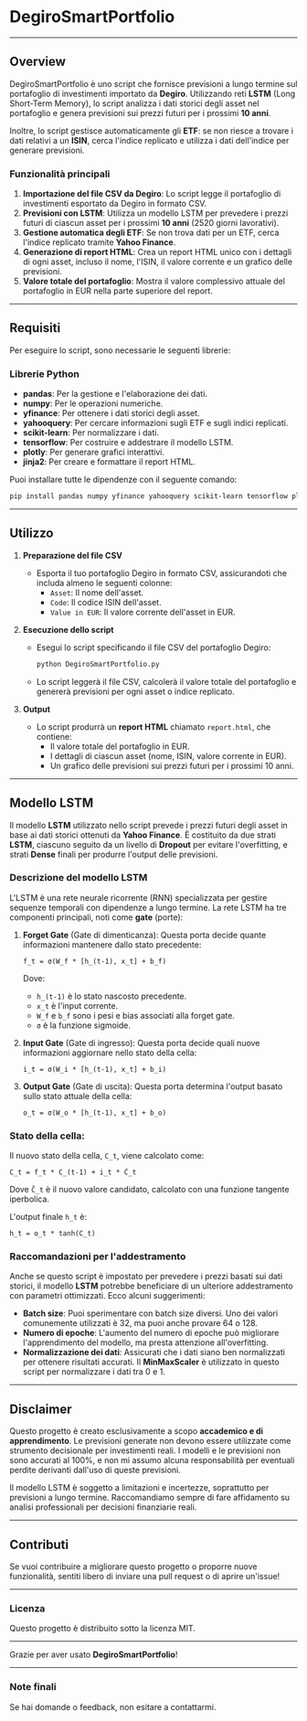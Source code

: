 # DegiroSmartPortfolio

---

## Overview

DegiroSmartPortfolio è uno script che fornisce previsioni a lungo termine sul portafoglio di investimenti importato da **Degiro**. Utilizzando reti **LSTM** (Long Short-Term Memory), lo script analizza i dati storici degli asset nel portafoglio e genera previsioni sui prezzi futuri per i prossimi **10 anni**. 

Inoltre, lo script gestisce automaticamente gli **ETF**: se non riesce a trovare i dati relativi a un **ISIN**, cerca l'indice replicato e utilizza i dati dell'indice per generare previsioni.

### Funzionalità principali
1. **Importazione del file CSV da Degiro**: Lo script legge il portafoglio di investimenti esportato da Degiro in formato CSV.
2. **Previsioni con LSTM**: Utilizza un modello LSTM per prevedere i prezzi futuri di ciascun asset per i prossimi **10 anni** (2520 giorni lavorativi).
3. **Gestione automatica degli ETF**: Se non trova dati per un ETF, cerca l'indice replicato tramite **Yahoo Finance**.
4. **Generazione di report HTML**: Crea un report HTML unico con i dettagli di ogni asset, incluso il nome, l'ISIN, il valore corrente e un grafico delle previsioni.
5. **Valore totale del portafoglio**: Mostra il valore complessivo attuale del portafoglio in EUR nella parte superiore del report.

---

## Requisiti

Per eseguire lo script, sono necessarie le seguenti librerie:

### Librerie Python
- **pandas**: Per la gestione e l'elaborazione dei dati.
- **numpy**: Per le operazioni numeriche.
- **yfinance**: Per ottenere i dati storici degli asset.
- **yahooquery**: Per cercare informazioni sugli ETF e sugli indici replicati.
- **scikit-learn**: Per normalizzare i dati.
- **tensorflow**: Per costruire e addestrare il modello LSTM.
- **plotly**: Per generare grafici interattivi.
- **jinja2**: Per creare e formattare il report HTML.

Puoi installare tutte le dipendenze con il seguente comando:

```bash
pip install pandas numpy yfinance yahooquery scikit-learn tensorflow plotly jinja2
```

---

## Utilizzo

1. **Preparazione del file CSV**
   - Esporta il tuo portafoglio Degiro in formato CSV, assicurandoti che includa almeno le seguenti colonne:
     - `Asset`: Il nome dell'asset.
     - `Code`: Il codice ISIN dell'asset.
     - `Value in EUR`: Il valore corrente dell'asset in EUR.

2. **Esecuzione dello script**
   - Esegui lo script specificando il file CSV del portafoglio Degiro:
   
     ```bash
     python DegiroSmartPortfolio.py
     ```

   - Lo script leggerà il file CSV, calcolerà il valore totale del portafoglio e genererà previsioni per ogni asset o indice replicato.

3. **Output**
   - Lo script produrrà un **report HTML** chiamato `report.html`, che contiene:
     - Il valore totale del portafoglio in EUR.
     - I dettagli di ciascun asset (nome, ISIN, valore corrente in EUR).
     - Un grafico delle previsioni sui prezzi futuri per i prossimi 10 anni.

---

## Modello LSTM

Il modello **LSTM** utilizzato nello script prevede i prezzi futuri degli asset in base ai dati storici ottenuti da **Yahoo Finance**. È costituito da due strati **LSTM**, ciascuno seguito da un livello di **Dropout** per evitare l'overfitting, e strati **Dense** finali per produrre l'output delle previsioni.

### Descrizione del modello LSTM

L'LSTM è una rete neurale ricorrente (RNN) specializzata per gestire sequenze temporali con dipendenze a lungo termine. La rete LSTM ha tre componenti principali, noti come **gate** (porte):

1. **Forget Gate** (Gate di dimenticanza):
   Questa porta decide quante informazioni mantenere dallo stato precedente:
   ```
   f_t = σ(W_f * [h_(t-1), x_t] + b_f)
   ```
   Dove:
   - `h_(t-1)` è lo stato nascosto precedente.
   - `x_t` è l'input corrente.
   - `W_f` e `b_f` sono i pesi e bias associati alla forget gate.
   - `σ` è la funzione sigmoide.

2. **Input Gate** (Gate di ingresso):
   Questa porta decide quali nuove informazioni aggiornare nello stato della cella:
   ```
   i_t = σ(W_i * [h_(t-1), x_t] + b_i)
   ```

3. **Output Gate** (Gate di uscita):
   Questa porta determina l'output basato sullo stato attuale della cella:
   ```
   o_t = σ(W_o * [h_(t-1), x_t] + b_o)
   ```

### Stato della cella:

Il nuovo stato della cella, `C_t`, viene calcolato come:
```
C_t = f_t * C_(t-1) + i_t * C̃_t
```
Dove `C̃_t` è il nuovo valore candidato, calcolato con una funzione tangente iperbolica.

L'output finale `h_t` è:
```
h_t = o_t * tanh(C_t)
```

### Raccomandazioni per l'addestramento
Anche se questo script è impostato per prevedere i prezzi basati sui dati storici, il modello **LSTM** potrebbe beneficiare di un ulteriore addestramento con parametri ottimizzati. Ecco alcuni suggerimenti:

- **Batch size**: Puoi sperimentare con batch size diversi. Uno dei valori comunemente utilizzati è 32, ma puoi anche provare 64 o 128.
- **Numero di epoche**: L'aumento del numero di epoche può migliorare l'apprendimento del modello, ma presta attenzione all'overfitting.
- **Normalizzazione dei dati**: Assicurati che i dati siano ben normalizzati per ottenere risultati accurati. Il **MinMaxScaler** è utilizzato in questo script per normalizzare i dati tra 0 e 1.

---

## Disclaimer

Questo progetto è creato esclusivamente a scopo **accademico e di apprendimento**. Le previsioni generate non devono essere utilizzate come strumento decisionale per investimenti reali. I modelli e le previsioni non sono accurati al 100%, e non mi assumo alcuna responsabilità per eventuali perdite derivanti dall'uso di queste previsioni.

Il modello LSTM è soggetto a limitazioni e incertezze, soprattutto per previsioni a lungo termine. Raccomandiamo sempre di fare affidamento su analisi professionali per decisioni finanziarie reali.

---

## Contributi

Se vuoi contribuire a migliorare questo progetto o proporre nuove funzionalità, sentiti libero di inviare una pull request o di aprire un'issue!

---

### Licenza

Questo progetto è distribuito sotto la licenza MIT.

---

Grazie per aver usato **DegiroSmartPortfolio**!

---

### Note finali
Se hai domande o feedback, non esitare a contattarmi.

